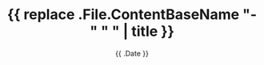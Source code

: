 ---
title: '{{ replace .File.ContentBaseName "-" " " | title }}'
date: '{{ .Date }}'
categories: [""]
tags: [""]
summary: 
draft: true
---